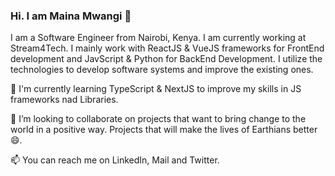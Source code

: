 ### Hi. I am Maina Mwangi 👋

<!--
**MainaMwangiy/MainaMwangiy** is a ✨ _special_ ✨ repository because its `README.md` (this file) appears on your GitHub profile.

Here are some ideas to get you started:

- 🔭 I’m currently working on ...
- 🌱 I’m currently learning ...
- 👯 I’m looking to collaborate on ...
- 🤔 I’m looking for help with ...
- 💬 Ask me about ...
- 📫 How to reach me: ...
- 😄 Pronouns: ...
- ⚡ Fun fact: ...
-->
I am a Software Engineer from Nairobi, Kenya. I am currently working at Stream4Tech. I mainly work with ReactJS & VueJS frameworks for FrontEnd development and JavScript & Python for BackEnd Development. I utilize the technologies to develop software systems and improve the existing ones. 

🌱 I'm currently learning TypeScript & NextJS to improve my skills in JS frameworks nad Libraries. 

👯 I’m looking to collaborate on projects that want to bring change to the world in a positive way. Projects that will make the lives of Earthians better 😄. 

📫 You can reach me on LinkedIn, Mail and Twitter.

